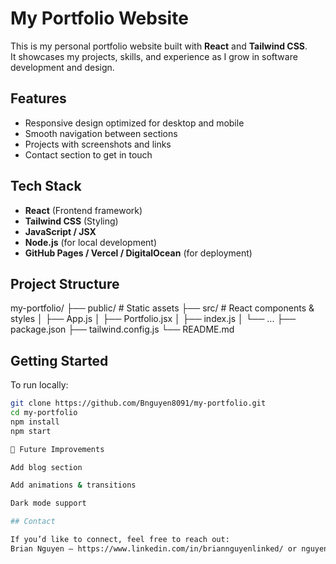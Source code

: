 # My Portfolio Website 

This is my personal portfolio website built with **React** and **Tailwind CSS**.  
It showcases my projects, skills, and experience as I grow in software development and design.

## Features
- Responsive design optimized for desktop and mobile
- Smooth navigation between sections
- Projects with screenshots and links
- Contact section to get in touch

## Tech Stack
- **React** (Frontend framework)
- **Tailwind CSS** (Styling)
- **JavaScript / JSX**
- **Node.js** (for local development)
- **GitHub Pages / Vercel / DigitalOcean** (for deployment)

## Project Structure
my-portfolio/
├── public/ # Static assets
├── src/ # React components & styles
│ ├── App.js
│ ├── Portfolio.jsx
│ ├── index.js
│ └── ...
├── package.json
├── tailwind.config.js
└── README.md

## Getting Started
To run locally:
```bash
git clone https://github.com/Bnguyen8091/my-portfolio.git
cd my-portfolio
npm install
npm start

🌟 Future Improvements

Add blog section

Add animations & transitions

Dark mode support

## Contact

If you’d like to connect, feel free to reach out:
Brian Nguyen – https://www.linkedin.com/in/briannguyenlinked/ or nguyenbrian562@gmail.com
